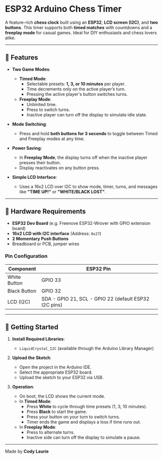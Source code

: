 # ESP32 Arduino Chess Timer

A feature-rich **chess clock** built using an **ESP32**, **LCD screen (I2C)**, and **two buttons**. This timer supports both **timed matches** with countdowns and a **freeplay mode** for casual games. Ideal for DIY enthusiasts and chess lovers alike.

---

## 🧠 Features

- **Two Game Modes**:
  - **Timed Mode**:
    - Selectable presets: **1, 3, or 10 minutes** per player.
    - Time decrements only on the active player’s turn.
    - Pressing the active player's button switches turns.
  - **Freeplay Mode**:
    - Unlimited time.
    - Press to switch turns.
    - Inactive player can turn off the display to simulate idle state.

- **Mode Switching**:
  - Press and hold **both buttons for 3 seconds** to toggle between Timed and Freeplay modes at any time.

- **Power Saving**:
  - In **Freeplay Mode**, the display turns off when the inactive player presses their button.
  - Display reactivates on any button press.

- **Simple LCD Interface**:
  - Uses a 16x2 LCD over I2C to show mode, timer, turns, and messages like **"TIME UP!"** or **"WHITE/BLACK LOST"**.

---

## 🧰 Hardware Requirements

- **ESP32 Dev Board** (e.g. Freenove ESP32-Wrover with GPIO extension board)
- **16x2 LCD with I2C interface** (Address: `0x27`)
- **2 Momentary Push Buttons**
- Breadboard or PCB, jumper wires

### Pin Configuration

| Component      | ESP32 Pin |
|----------------|-----------|
| White Button   | GPIO 33   |
| Black Button   | GPIO 32   |
| LCD (I2C)      | SDA - GPIO 21, SCL - GPIO 22 (default ESP32 I2C pins) |

---

## 🚀 Getting Started

1. **Install Required Libraries**:
   - `LiquidCrystal_I2C` (available through the Arduino Library Manager)

2. **Upload the Sketch**:
   - Open the project in the Arduino IDE.
   - Select the appropriate ESP32 board.
   - Upload the sketch to your ESP32 via USB.

3. **Operation**:
   - On boot, the LCD shows the current mode.
   - In **Timed Mode**:
     - Press **White** to cycle through time presets (1, 3, 10 minutes).
     - Press **Black** to start the game.
     - Press your button on your turn to switch turns.
     - Timer ends the game and displays a loss if time runs out.
   - In **Freeplay Mode**:
     - Press to alternate turns.
     - Inactive side can turn off the display to simulate a pause.

---
Made by **Cody Laurie**  

